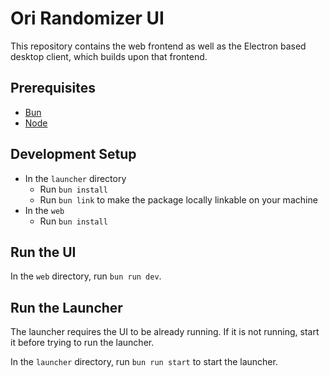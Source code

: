 # Ori Randomizer UI

This repository contains the web frontend as well as the Electron based desktop client, which builds upon that frontend.


## Prerequisites

- [Bun](https://bun.sh/)
- [Node](https://nodejs.org/)


## Development Setup

- In the `launcher` directory
  - Run `bun install`
  - Run `bun link` to make the package locally linkable on your machine
- In the `web`
  - Run `bun install`


## Run the UI

In the `web` directory, run `bun run dev`.


## Run the Launcher

The launcher requires the UI to be already running. If it is not running, start it before trying to run the launcher.

In the `launcher` directory, run `bun run start` to start the launcher.
